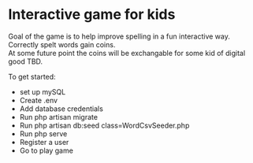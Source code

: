 # Interactive game for kids

Goal of the game is to help improve spelling in a fun interactive way.  
Correctly spelt words gain coins.  
At some future point the coins will be exchangable for some kid of digital good TBD.  

To get started:  
* set up mySQL  
* Create .env  
* Add database credentials  
* Run php artisan migrate  
* Run php artisan db:seed class=WordCsvSeeder.php  
* Run php serve  
* Register a user  
* Go to play game  